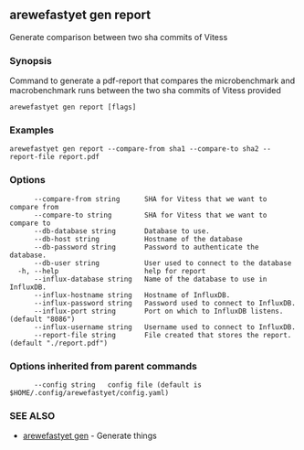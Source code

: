 ## arewefastyet gen report

Generate comparison between two sha commits of Vitess

### Synopsis

Command to generate a pdf-report that compares the microbenchmark and macrobenchmark runs between the two sha commits of Vitess provided

```
arewefastyet gen report [flags]
```

### Examples

```
arewefastyet gen report --compare-from sha1 --compare-to sha2 --report-file report.pdf
```

### Options

```
      --compare-from string      SHA for Vitess that we want to compare from
      --compare-to string        SHA for Vitess that we want to compare to
      --db-database string       Database to use.
      --db-host string           Hostname of the database
      --db-password string       Password to authenticate the database.
      --db-user string           User used to connect to the database
  -h, --help                     help for report
      --influx-database string   Name of the database to use in InfluxDB.
      --influx-hostname string   Hostname of InfluxDB.
      --influx-password string   Password used to connect to InfluxDB.
      --influx-port string       Port on which to InfluxDB listens. (default "8086")
      --influx-username string   Username used to connect to InfluxDB.
      --report-file string       File created that stores the report. (default "./report.pdf")
```

### Options inherited from parent commands

```
      --config string   config file (default is $HOME/.config/arewefastyet/config.yaml)
```

### SEE ALSO

* [arewefastyet gen](arewefastyet_gen.md)	 - Generate things

